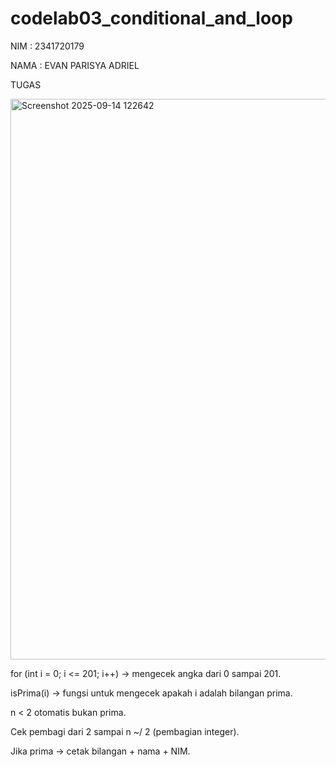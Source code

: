 # codelab03_conditional_and_loop

NIM : 2341720179

NAMA : EVAN PARISYA ADRIEL

TUGAS

<img width="851" height="897" alt="Screenshot 2025-09-14 122642" src="https://github.com/user-attachments/assets/c9f4b24b-ea4a-4bb9-985b-7e5b97dc5440" />

for (int i = 0; i <= 201; i++) → mengecek angka dari 0 sampai 201.

isPrima(i) → fungsi untuk mengecek apakah i adalah bilangan prima.

n < 2 otomatis bukan prima.

Cek pembagi dari 2 sampai n ~/ 2 (pembagian integer).

Jika prima → cetak bilangan + nama + NIM.

